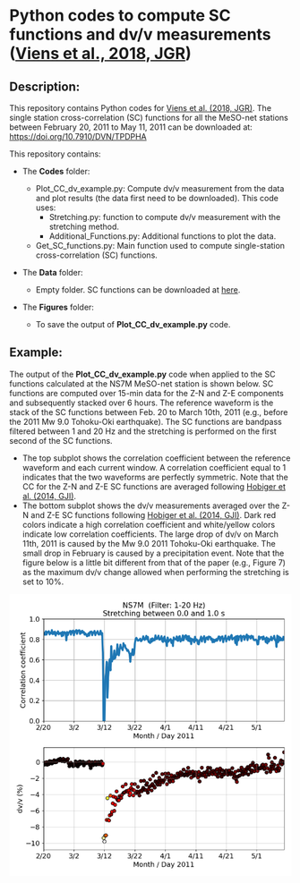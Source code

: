 # Python codes to compute SC functions and dv/v measurements ([Viens et al., 2018, JGR](https://agupubs.onlinelibrary.wiley.com/doi/abs/10.1029/2018JB015697))

## Description:
This repository contains Python codes for [Viens et al. (2018, JGR)](https://agupubs.onlinelibrary.wiley.com/doi/abs/10.1029/2018JB015697).
The single station cross-correlation (SC) functions for all the MeSO-net stations between February 20, 2011 to May 11, 2011 can be downloaded at: https://doi.org/10.7910/DVN/TPDPHA

This repository contains:
* The **Codes** folder:
  - Plot_CC_dv_example.py: Compute dv/v measurement from the data and plot results (the data first need to be downloaded). This code uses:
    - Stretching.py: function to compute dv/v measurement with the stretching method.
    - Additional_Functions.py: Additional functions to plot the data.
  - Get_SC_functions.py: Main function used to compute single-station cross-correlation (SC) functions.

* The **Data** folder:
  - Empty folder. SC functions can be downloaded at [here](https://doi.org/10.7910/DVN/TPDPHA).
 
* The **Figures** folder:
  - To save the output of **Plot_CC_dv_example.py** code.

## Example:
The output of the **Plot_CC_dv_example.py** code when applied to the SC functions calculated at the NS7M MeSO-net station is shown below. SC functions are computed over 15-min data for the Z-N and Z-E components and subsequently stacked over 6 hours. The reference waveform is the stack of the SC functions between Feb. 20 to March 10th, 2011 (e.g., before the 2011 Mw 9.0 Tohoku-Oki earthquake). The SC functions are bandpass filtered between 1 and 20 Hz and the stretching is performed on the first second of the SC functions. 
* The top subplot shows the correlation coefficient between the reference waveform and each current window. A correlation coefficient equal to 1 indicates that the two waveforms are perfectly symmetric. Note that the CC for the Z-N and Z-E SC functions are averaged following [Hobiger et al. (2014, GJI)](https://academic.oup.com/gji/article/198/1/90/604971).
* The bottom subplot shows the dv/v measurements averaged over the Z-N and Z-E SC functions following [Hobiger et al. (2014, GJI)](https://academic.oup.com/gji/article/198/1/90/604971). Dark red colors indicate a high correlation coefficient and white/yellow colors indicate low correlation coefficients. The large drop of dv/v on March 11th, 2011 is caused by the Mw 9.0 2011 Tohoku-Oki earthquake. The small drop in February is caused by a precipitation event. Note that the figure below is a little bit different from that of the paper (e.g., Figure 7) as the maximum dv/v change allowed when performing the stretching is set to 10%.

![Comparaison between the different methods](https://github.com/lviens/2018_JGR/blob/master/Figures/Fig_dv_E.NS7M.png)

